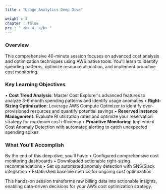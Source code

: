 ```yaml
---
title : "Usage Analytics Deep Dive"

weight : 4
chapter : false
pre : " <b> 4. </b> "
---
```



### Overview
This comprehensive 40-minute session focuses on advanced cost analysis and optimization techniques using AWS native tools. You'll learn to identify spending patterns, optimize resource allocation, and implement proactive cost
monitoring.

### Key Learning Objectives
• **Cost Trend Analysis**: Master Cost Explorer's advanced features to analyze 3-6 month spending patterns and identify usage anomalies
• **Right-Sizing Optimization**: Leverage AWS Compute Optimizer to identify over-provisioned resources and quantify potential savings
• **Reserved Instance Management**: Evaluate RI utilization rates and optimize your reservation strategy for maximum
cost efficiency
• **Proactive Monitoring**: Implement Cost Anomaly Detection with automated alerting to catch unexpected spending spikes

### What You'll Accomplish
By the end of this deep dive, you'll have:
• Configured comprehensive cost monitoring dashboards
• Downloaded actionable right-sizing recommendations
• Set up automated anomaly detection with SNS/Slack integration
• Established baseline metrics for ongoing cost optimization

This hands-on session transforms raw billing data into actionable insights, enabling data-driven decisions for your AWS
cost optimization strategy.